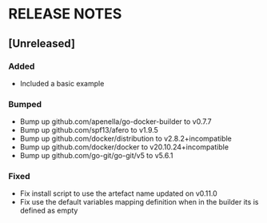 # RELEASE NOTES

## [Unreleased]

### Added
- Included a basic example

### Bumped
- Bump up github.com/apenella/go-docker-builder to v0.7.7
- Bump up github.com/spf13/afero to v1.9.5
- Bump up github.com/docker/distribution to v2.8.2+incompatible
- Bump up github.com/docker/docker to v20.10.24+incompatible
- Bump up github.com/go-git/go-git/v5 to v5.6.1

### Fixed
- Fix install script to use the artefact name updated on v0.11.0
- Fix use the default variables mapping definition when in the builder its is defined as empty
